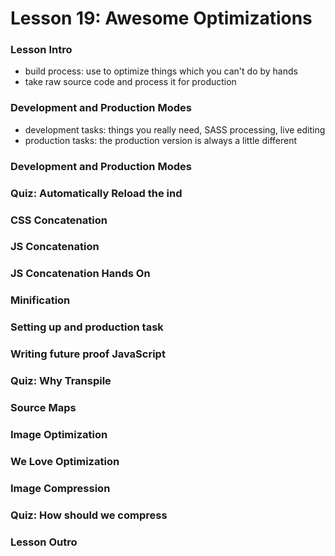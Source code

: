 # Lesson 19: Awesome Optimizations

### Lesson Intro
* build process: use to optimize things which you can't do by hands
* take raw source code and process it for production

### Development and Production Modes
* development tasks: things you really need, SASS processing, live editing
* production tasks: the production version is always a little different

### Development and Production Modes
### Quiz: Automatically Reload the ind
### CSS Concatenation
### JS Concatenation
### JS Concatenation Hands On
### Minification
### Setting up and production task
### Writing future proof JavaScript
### Quiz: Why Transpile
### Source Maps
### Image Optimization
### We Love Optimization
### Image Compression
### Quiz: How should we compress
### Lesson Outro
